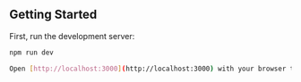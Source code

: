 ## Getting Started

First, run the development server:

```bash
npm run dev

Open [http://localhost:3000](http://localhost:3000) with your browser to see the result.



